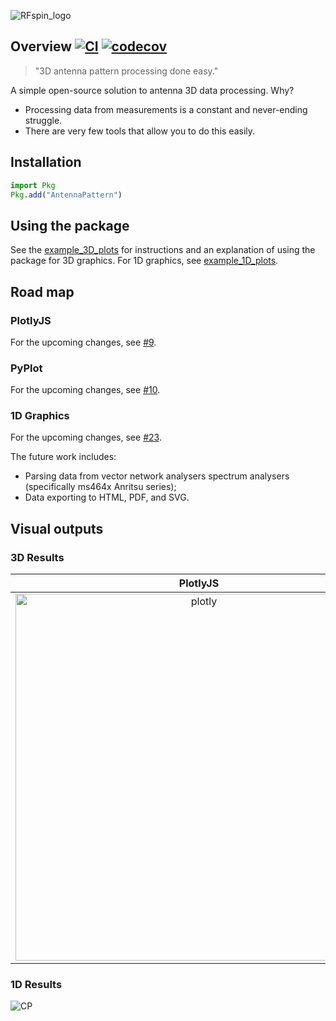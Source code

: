 ![RFspin_logo](https://github.com/RFspin/APattern.jl/assets/128054331/1a4c7715-ad1f-4b28-8d8d-0cea6c955dac)

## Overview [![CI](https://github.com/RFspin/APattern.jl/actions/workflows/CI.yml/badge.svg)](https://github.com/RFspin/APattern.jl/actions/workflows/CI.yml) [![codecov](https://codecov.io/gh/RFspin/AntennaPattern.jl/graph/badge.svg?token=MapVB9qg1G)](https://codecov.io/gh/RFspin/AntennaPattern.jl)

> "3D antenna pattern processing done easy."

A simple open-source solution to antenna 3D data processing. Why?
- Processing data from measurements is a constant and never-ending struggle.
- There are very few tools that allow you to do this easily.

## Installation
```julia
import Pkg
Pkg.add("AntennaPattern")
```

## Using the package
See the [example_3D_plots](example_3D_plots.jl) for instructions and an explanation of using the package for 3D graphics. For 1D graphics, see [example_1D_plots](example_1D_plots.jl).

## Road map
### PlotlyJS
For the upcoming changes, see [#9](https://github.com/RFspin/APattern.jl/issues/9).
### PyPlot
For the upcoming changes, see [#10](https://github.com/RFspin/APattern.jl/issues/10).
### 1D Graphics
For the upcoming changes, see [#23](https://github.com/RFspin/AntennaPattern.jl/issues/23).

The future work includes:
- Parsing data from vector network analysers spectrum analysers (specifically ms464x Anritsu series);
- Data exporting to HTML, PDF, and SVG.

## Visual outputs 
### 3D Results
 PlotlyJS            |  PyPlot
:-------------------------:|:-------------------------:
<img width="587" alt="plotly" src="https://github.com/RFspin/APattern.jl/assets/128054331/2ee48938-e0ae-4adb-9f80-2e04af6ea75b">  |  ![pyplot](https://github.com/RFspin/APattern.jl/assets/128054331/85d9244a-0908-41d2-8130-44e530fecb9c)

### 1D Results
![CP](https://github.com/RFspin/AntennaPattern.jl/assets/128054331/0bfc0ac7-2574-4e28-ac4d-b16f9ca5f837)
